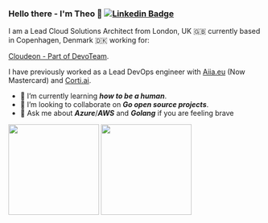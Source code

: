 ### Hello there - I'm Theo 👋 [![Linkedin Badge](https://img.shields.io/badge/-LinkedIn-0e76a8?style=flat-square&logo=Linkedin&logoColor=white)](https://www.linkedin.com/in/theo-andresier/)

I am a Lead Cloud Solutions Architect from London, UK 🇬🇧 currently based in Copenhagen, Denmark 🇩🇰 working for:

[Cloudeon - Part of DevoTeam](https://www.cloudeon.com/).

I have previously worked as a Lead DevOps engineer with [Aiia.eu](https://www.aiia.eu/) (Now Mastercard) and [Corti.ai](https://www.corti.ai/).

- 🌱 I’m currently learning ***how to be a human***.
- 👯 I’m looking to collaborate on ***Go open source projects***.
- 💬 Ask me about ***Azure***/***AWS*** and ***Golang*** if you are feeling brave

<p>
  <img height="180em" src="https://github-readme-stats.vercel.app/api?username=Threpio&show_icons=true&hide_border=true&&count_private=true&include_all_commits=true" />
  <img height="180em" src="https://github-readme-stats.vercel.app/api/top-langs/?username=Threpio&&show_icons=true&hide_border=true&layout=compact&langs_count=8"/>
</p>


<!--
**Threpio/Threpio** is a ✨ _special_ ✨ repository because its `README.md` (this file) appears on your GitHub profile.

Here are some ideas to get you started:

- 🔭 I’m currently working on ...
- 🌱 I’m currently learning ...
- 👯 I’m looking to collaborate on ...
- 🤔 I’m looking for help with ...
- 💬 Ask me about ...
- 📫 How to reach me: ...
- 😄 Pronouns: ...
- ⚡ Fun fact: ...
-->
